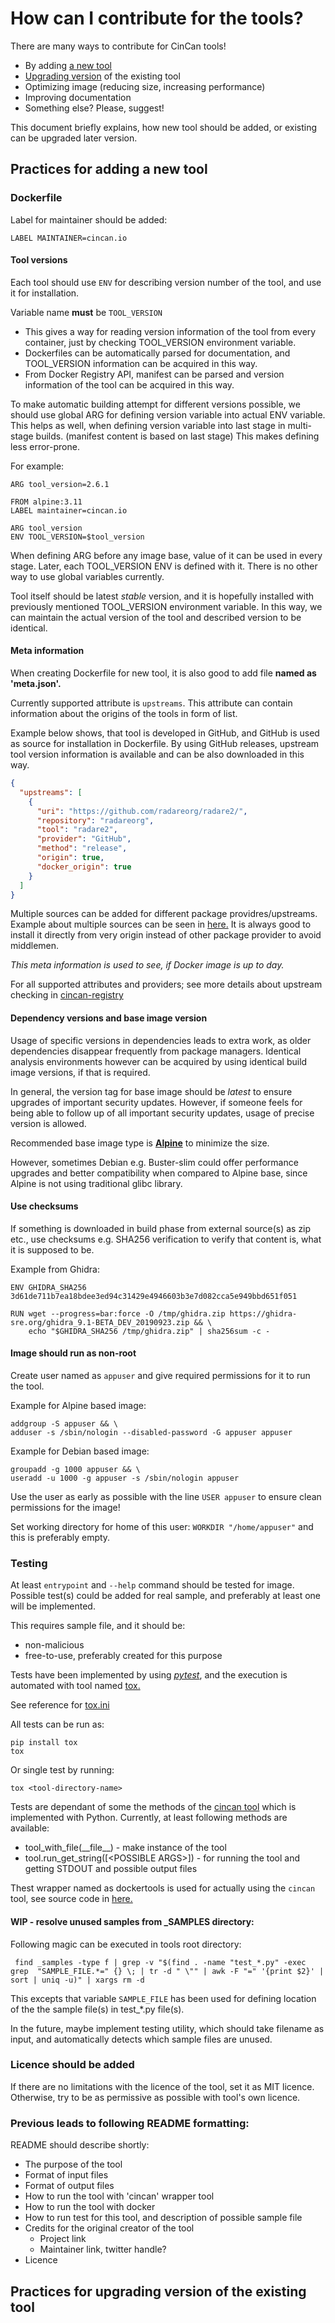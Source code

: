# How can I contribute for the tools?

There are many ways to contribute for CinCan tools!

  * By adding [a new tool](#practices-for-adding-a-new-tool)
  * [Upgrading version](#practices-for-upgrading-version-of-the-existing-tool) of the existing tool
  * Optimizing image (reducing size, increasing performance)
  * Improving documentation
  * Something else? Please, suggest!

This document briefly explains, how new tool should be added, or existing can be upgraded later version.


## Practices for adding a new tool

### Dockerfile

Label for maintainer should be added:

`LABEL MAINTAINER=cincan.io`

#### Tool versions

Each tool should use `ENV` for describing version number of the tool, and use it for installation.

Variable name **must** be `TOOL_VERSION`

- This gives a way for reading version information of the tool from every container, just by checking TOOL_VERSION environment variable.
- Dockerfiles can be automatically parsed for documentation, and TOOL_VERSION information can be acquired in this way.
- From Docker Registry API, manifest can be parsed and version information of the tool can be acquired in this way.

To make automatic building attempt for different versions possible, we should use global ARG for defining version variable into actual ENV variable. This helps as well, when defining version variable into last stage in multi-stage builds. (manifest content is based on last stage) This makes defining less error-prone.

For example:

```
ARG tool_version=2.6.1

FROM alpine:3.11
LABEL maintainer=cincan.io

ARG tool_version
ENV TOOL_VERSION=$tool_version
```

When defining ARG before any image base, value of it can be used in every stage. Later, each TOOL_VERSION ENV is defined with it. There is no other way to use global variables currently.

Tool itself should be latest _stable_ version, and it is hopefully installed with previously mentioned TOOL_VERSION environment variable. In this way, we can maintain the actual version of the tool and described version to be identical.

#### Meta information

When creating Dockerfile for new tool, it is also good to add file **named as 'meta.json'.**

Currently supported attribute is `upstreams`.
This attribute can contain information about the origins of the tools in form of list.

Example below shows, that tool is developed in GitHub, and GitHub is used as source for installation in Dockerfile. By using GitHub releases, upstream tool version information is available and can be also downloaded in this way.

```json
{
  "upstreams": [
    {
      "uri": "https://github.com/radareorg/radare2/",
      "repository": "radareorg",
      "tool": "radare2",
      "provider": "GitHub",
      "method": "release",
      "origin": true,
      "docker_origin": true
    }
  ]
}
```

Multiple sources can be added for different package providres/upstreams.
Example about multiple sources can be seen in [here.](tshark/meta.json)
It is always good to install it directly from very origin instead of other package provider to avoid middlemen.

*This meta information is used to see, if Docker image is up to day.* 

For all supported attributes and providers; see more details about upstream checking in [cincan-registry](https://gitlab.com/CinCan/cincan-registry)

#### Dependency versions and base image version

Usage of specific versions in dependencies leads to extra work, as older dependencies disappear frequently from package managers. Identical analysis environments however can be acquired by using identical build image versions, if that is required.

In general, the version tag for base image should be _latest_ to ensure upgrades of important security updates. However, if someone feels for being able to follow up of all important security updates, usage of precise version is allowed.

Recommended base image type is [**Alpine**](https://hub.docker.com/_/alpine) to minimize the size.

However, sometimes Debian e.g. Buster-slim could offer performance upgrades and better compatibility when compared to Alpine base, since Alpine is not using traditional glibc library.

#### Use checksums

If something is downloaded in build phase from external source(s) as zip etc., use checksums e.g. SHA256 verification to verify that content is, what it is supposed to be.

Example from Ghidra:

```
ENV GHIDRA_SHA256 3d61de711b7ea18bdee3ed94c31429e4946603b3e7d082cca5e949bbd651f051

RUN wget --progress=bar:force -O /tmp/ghidra.zip https://ghidra-sre.org/ghidra_9.1-BETA_DEV_20190923.zip && \
    echo "$GHIDRA_SHA256 /tmp/ghidra.zip" | sha256sum -c -
```

#### Image should run as non-root

Create user named as `appuser` and give required permissions for it to run the tool.

Example for Alpine based image:

```shell
addgroup -S appuser && \
adduser -s /sbin/nologin --disabled-password -G appuser appuser
```

Example for Debian based image:

```shell
groupadd -g 1000 appuser && \
useradd -u 1000 -g appuser -s /sbin/nologin appuser
```

Use the user as early as possible with the line `USER appuser` to ensure clean permissions for the image!

Set working directory for home of this user: `WORKDIR "/home/appuser"` and this is preferably empty.

### Testing

At least `entrypoint` and `--help` command should be tested for image.
Possible test(s) could be added for real sample, and preferably at least one will be implemented.

This requires sample file, and it should be:

- non-malicious
- free-to-use, preferably created for this purpose

Tests have been implemented by using [_pytest_](https://docs.pytest.org/en/latest/), and the execution is automated with tool named [tox.](https://tox.readthedocs.io/en/latest/)

See reference for [tox.ini](tox.ini)

All tests can be run as:

```
pip install tox
tox
```

Or single test by running:

```
tox <tool-directory-name>
```

Tests are dependant of some the methods of the [cincan tool](https://gitlab.com/CinCan/cincan-command) which is implemented with Python. Currently, at least following methods are available:

- tool_with_file(\_\_file\_\_) - make instance of the tool
- tool.run_get_string([\<POSSIBLE ARGS>]) - for running the tool and getting STDOUT and possible output files

Thest wrapper named as dockertools is used for actually using the `cincan` tool, see source code in [here.](metatool)

#### WIP - resolve unused samples from \_SAMPLES directory:

Following magic can be executed in tools root directory:

```shell
 find _samples -type f | grep -v "$(find . -name "test_*.py" -exec grep  "SAMPLE_FILE.*=" {} \; | tr -d " \"" | awk -F "=" '{print $2}' | sort | uniq -u)" | xargs rm -d
```

This excepts that variable `SAMPLE_FILE` has been used for defining location of the the sample file(s) in test\_\*.py file(s).

In the future, maybe implement testing utility, which should take filename as input, and automatically detects which sample files are unused.

### Licence should be added

If there are no limitations with the licence of the tool, set it as MIT licence. Otherwise, try to be as permissive as possible with tool's own licence.

### Previous leads to following README formatting:

README should describe shortly:

- The purpose of the tool
- Format of input files
- Format of output files
- How to run the tool with 'cincan' wrapper tool
- How to run the tool with docker
- How to run test for this tool, and description of possible sample file
- Credits for the original creator of the tool
  - Project link
  - Maintainer link, twitter handle?
- Licence


## Practices for upgrading version of the existing tool


